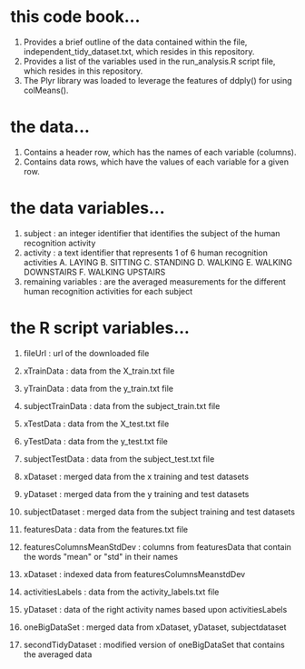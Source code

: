 # this code book...

  1. Provides a brief outline of the data contained within the file, independent_tidy_dataset.txt, which resides in this repository.
  2. Provides a list of the variables used in the run_analysis.R script file, which resides in this repository.
  3. The Plyr library was loaded to leverage the features of ddply() for using colMeans().

# the data...

  1. Contains a header row, which has the names of each variable (columns).
  2. Contains data rows, which have the values of each variable for a given row.

# the data variables...

  1.  subject : an integer identifier that identifies the subject of the human recognition activity
  2.  activity : a text identifier that represents 1 of 6 human recognition activities
       A. LAYING
       B. SITTING
       C. STANDING
       D. WALKING
       E. WALKING DOWNSTAIRS
       F. WALKING UPSTAIRS
  3.  remaining variables : are the averaged measurements for the different human recognition activities for each subject

# the R script variables...

  1.  fileUrl : url of the downloaded file
  2.  xTrainData : data from the X_train.txt file
  3.  yTrainData : data from the y_train.txt file
  4.  subjectTrainData : data from the subject_train.txt file
  
  5.  xTestData : data from the X_test.txt file
  6.  yTestData : data from the y_test.txt file
  7.  subjectTestData : data from the subject_test.txt file
  
  8.  xDataset : merged data from the x training and test datasets
  9.  yDataset : merged data from the y training and test datasets
  10. subjectDataset : merged data from the subject training and test datasets
  
  11. featuresData : data from the features.txt file
  12. featuresColumnsMeanStdDev : columns from featuresData that contain the words "mean" or "std" in their names
  13. xDataset : indexed data from featuresColumnsMeanstdDev
  14. activitiesLabels : data from the activity_labels.txt file
  15. yDataset : data of the right activity names based upon activitiesLabels
  
  16. oneBigDataSet : merged data from xDataset, yDataset, subjectdataset 
  17. secondTidyDataset : modified version of oneBigDataSet that contains the averaged data
